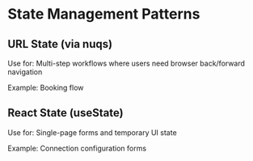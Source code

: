 # State Management Patterns

## URL State (via nuqs)
Use for: Multi-step workflows where users need browser back/forward navigation

Example: Booking flow

## React State (useState)
Use for: Single-page forms and temporary UI state

Example: Connection configuration forms